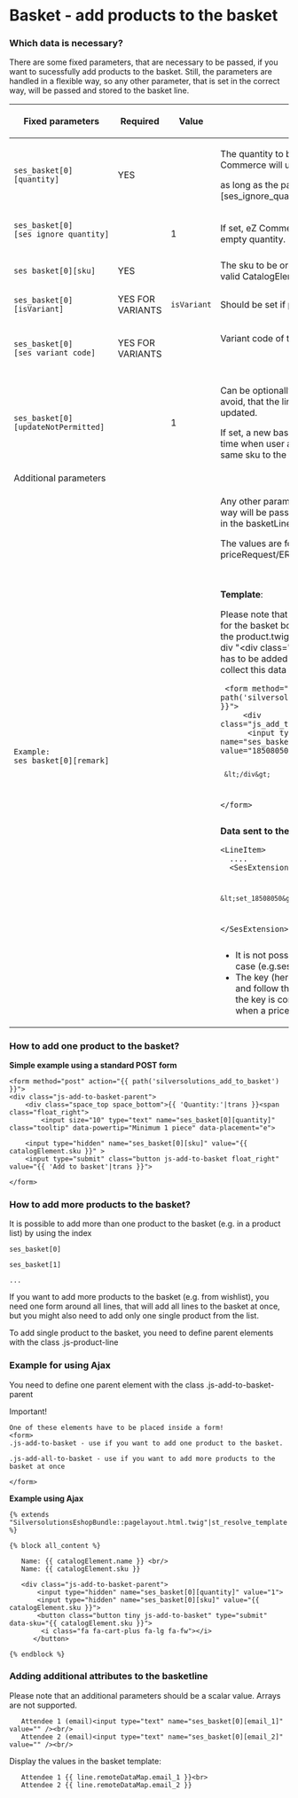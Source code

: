 #  Basket - add products to the basket 

### Which data is necessary?

There are some fixed parameters, that are necessary to be passed, if you want to sucessfully add products to the basket. Still, the parameters are handled in a flexible way, so any other parameter, that is set in the correct way, will be passed and stored to the basket line.

<table>
<thead>
<tr class="header">
<th><p>Fixed parameters</p></th>
<th>Required</th>
<th>Value</th>
<th>Description</th>
</tr>
</thead>
<tbody>
<tr>
<td><pre><code>ses_basket[0][quantity]</code></pre></td>
<td><div class="content-wrapper">
<p><span class="status-macro aui-lozenge aui-lozenge-success">YES</p>
</td>
<td><br />
</td>
<td><p>The quantity to be ordered. If empty the eZ Commerce will use 1 instead,</p>
<p>as long as the parameter ses_basket[0][ses_ignore_quantity] is not set.</p></td>
</tr>
<tr>
<td><pre><code>ses_basket[0][ses_ignore_quantity]</code></pre>
<pre><code></code></pre></td>
<td><br />
</td>
<td>1</td>
<td>If set, eZ Commerce will not use 1 instead of empty quantity.</td>
</tr>
<tr>
<td><pre><code>ses_basket[0][sku]</code></pre></td>
<td><div class="content-wrapper">
<p><span class="status-macro aui-lozenge aui-lozenge-success">YES</p>
</td>
<td><br />
</td>
<td>The sku to be ordered. There has to be a valid CatalogElement for the given sku.</td>
</tr>
<tr>
<td><pre><code>ses_basket[0][isVariant]</code></pre></td>
<td><div class="content-wrapper">
 <span class="status-macro aui-lozenge aui-lozenge-current">YES FOR VARIANTS
</td>
<td><pre><code>isVariant</code></pre></td>
<td>Should be set if product is a variant.</td>
</tr>
<tr>
<td><pre><code>ses_basket[0][ses_variant_code]</code></pre></td>
<td><div class="content-wrapper">
 <span class="status-macro aui-lozenge aui-lozenge-current">YES FOR VARIANTS
</td>
<td><br />
</td>
<td><p>Variant code of the ordered variant.</p>
<p><br />
</p></td>
</tr>
<tr>
<td><pre><code>ses_basket[0][updateNotPermitted]</code></pre></td>
<td><br />
</td>
<td>1</td>
<td><p>Can be optionally passed, if you want to avoid, that the line with given sku will be updated.</p>
<p>If set, a new basket line will be created every time when user adds the product with the same sku to the basket.</p></td>
</tr>
<tr>
<td>Additional parameters</td>
<td><br />
</td>
<td><br />
</td>
<td><br />
</td>
</tr>
<tr>
<td><pre><code>Example: ses_basket[0][remark]</code></pre></td>
<td><br />
</td>
<td><br />
</td>
<td><div class="content-wrapper">
<p>Any other parameter, that is set in the proper way will be passed to the basket and stored in the basketLine.remoteDataMap.</p>
<p>The values are forwared to the priceRequest/ERP as well!</p>
<p><br />
</p>
<p><strong>Template</strong>:</p>
<p>Please note that the form tag which is used for the basket box only has to be moved to the product.twig.html template. In addition a div "&lt;div class="js_add_to_basket_parent"&gt;" has to be added in order to tell javascript to collect this data as well.</p>
<pre class="" data-syntaxhighlighter-params="brush: java; gutter: false; theme: Confluence" data-theme="Confluence"><code> &lt;form method=&quot;post&quot; action=&quot;{{ path(&#39;silversolutions_add_to_basket&#39;) }}&quot;&gt;
     &lt;div class=&quot;js_add_to_basket_parent&quot;&gt;
      &lt;input type=&quot;hidden&quot; name=&quot;ses_basket[0][set_18508050]&quot; value=&quot;18508050&quot;&gt;
 
     &lt;/div&gt;
  &lt;/form&gt;</code></pre>
<p><strong>Data sent to the ERP:</strong></p>
<pre class="" data-syntaxhighlighter-params="brush: java; gutter: false; theme: Confluence" data-theme="Confluence"><code>&lt;LineItem&gt;
  ....
  &lt;SesExtension&gt;
       
      &lt;set_18508050&gt;18508050&lt;/set_18508050&gt;
       
  &lt;/SesExtension&gt;</code></pre>

<ul>
<li>It is not possible to use arrays in this case (e.g.ses_basket[0][list][0])</li>
<li>The key (here remark) must be a string and follow the rules for tag names since the key is converted to a tag later on when a price request will be done</li>
</ul>
</td>
</tr>
</tbody>
</table>

### How to add one product to the basket?

**Simple example using a standard POST form**

``` 
<form method="post" action="{{ path('silversolutions_add_to_basket') }}">
<div class="js-add-to-basket-parent"> 
    <div class="space_top space_bottom">{{ 'Quantity:'|trans }}<span class="float_right">
        <input size="10" type="text" name="ses_basket[0][quantity]" class="tooltip" data-powertip="Minimum 1 piece" data-placement="e">

    <input type="hidden" name="ses_basket[0][sku]" value="{{ catalogElement.sku }}" >
    <input type="submit" class="button js-add-to-basket float_right" value="{{ 'Add to basket'|trans }}">
 
</form>
```

### How to add more products to the basket?

It is possible to add more than one product to the basket (e.g. in a product list) by using the index

    ses_basket[0]

    ses_basket[1]

    ...

If you want to add more products to the basket (e.g. from wishlist), you  need one form around all lines, that will add all lines to the basket at once, but you might also need to add only one single product from the list.

To add single product to the basket, you need to define parent elements with the class .js-product-line

### Example for using Ajax 

You need to define one parent element with the class .js-add-to-basket-parent

Important\!

    One of these elements have to be placed inside a form!
    <form>
    .js-add-to-basket - use if you want to add one product to the basket.

    .js-add-all-to-basket - use if you want to add more products to the basket at once

    </form>

**Example using Ajax**

``` 
{% extends "SilversolutionsEshopBundle::pagelayout.html.twig"|st_resolve_template %}

{% block all_content %}

   Name: {{ catalogElement.name }} <br/>
   Name: {{ catalogElement.sku }}

   <div class="js-add-to-basket-parent">
       <input type="hidden" name="ses_basket[0][quantity]" value="1">
       <input type="hidden" name="ses_basket[0][sku]" value="{{ catalogElement.sku }}">
       <button class="button tiny js-add-to-basket" type="submit" data-sku="{{ catalogElement.sku }}">
        <i class="fa fa-cart-plus fa-lg fa-fw"></i>
      </button>

{% endblock %}
```

### Adding additional attributes to the basketline

Please note that an additional parameters should be a scalar value. Arrays are not supported. 

``` 
   Attendee 1 (email)<input type="text" name="ses_basket[0][email_1]" value="" /><br/>
   Attendee 2 (email)<input type="text" name="ses_basket[0][email_2]" value="" /><br/>
```

Display the values in the basket template:

``` 
   Attendee 1 {{ line.remoteDataMap.email_1 }}<br>
   Attendee 2 {{ line.remoteDataMap.email_2 }}
```
